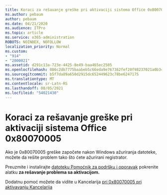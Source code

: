 ```yaml
---
title: Koraci za rešavanje greške pri aktivaciji sistema Office 0x80070005
ms.author: pebaum
author: pebaum
ms.date: 04/21/2020
ms.audience: ITPro
ms.topic: article
ms.service: o365-administration
ROBOTS: NOINDEX, NOFOLLOW
localization_priority: Normal
ms.custom:
- "914"
- "2000021"
ms.assetid: d291c13a-723e-4425-8e49-baa465ec2505
ms.openlocfilehash: 086c2db7775baabeb5c66eda9e767362fef20f98237021a0b348d8e5d50392b6
ms.sourcegitcommit: b5f7da89a650d2915dc652449623c78be6247175
ms.translationtype: MT
ms.contentlocale: sr-Latn-RS
ms.lasthandoff: 08/05/2021
ms.locfileid: "54021430"
---
```

# <a name="steps-to-resolve-office-activation-error-0x80070005"></a>Koraci za rešavanje greške pri aktivaciji sistema Office 0x80070005

Ako je 0x80070005 greške započete nakon Windows ažuriranja datoteke, možete da rešite problem tako što ćete ažurirani registrator.
  
Preuzmite i instalirajte [datoteku Pomoćnik za podršku i oporavak](https://aka.ms/SARA-OfficeActivation-Alchemy) pokrenite alatku **za rešavanje problema sa aktivacijom.**
  
Dodatnu pomoć možete da vidite u Kancelarija [pri 0x80070005 pri aktivavanju Kancelarija](https://support.office.com/article/7aa7600f-df57-4aef-81d2-25509c66f865)
  